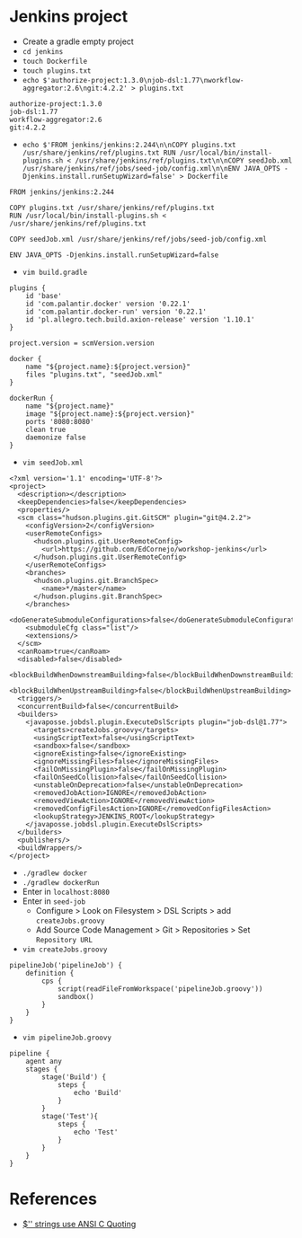 # Jenkins project

- Create a gradle empty project
- `cd jenkins`
- `touch Dockerfile`
- `touch plugins.txt`
- `echo $'authorize-project:1.3.0\njob-dsl:1.77\nworkflow-aggregator:2.6\ngit:4.2.2' > plugins.txt`

```
authorize-project:1.3.0
job-dsl:1.77
workflow-aggregator:2.6
git:4.2.2
```

- `echo $'FROM jenkins/jenkins:2.244\n\nCOPY plugins.txt /usr/share/jenkins/ref/plugins.txt
RUN /usr/local/bin/install-plugins.sh < /usr/share/jenkins/ref/plugins.txt\n\nCOPY seedJob.xml /usr/share/jenkins/ref/jobs/seed-job/config.xml\n\nENV JAVA_OPTS -Djenkins.install.runSetupWizard=false' > Dockerfile`

```
FROM jenkins/jenkins:2.244

COPY plugins.txt /usr/share/jenkins/ref/plugins.txt
RUN /usr/local/bin/install-plugins.sh < /usr/share/jenkins/ref/plugins.txt

COPY seedJob.xml /usr/share/jenkins/ref/jobs/seed-job/config.xml

ENV JAVA_OPTS -Djenkins.install.runSetupWizard=false
```

- `vim build.gradle`

```
plugins {
    id 'base'
    id 'com.palantir.docker' version '0.22.1'
    id 'com.palantir.docker-run' version '0.22.1'
    id 'pl.allegro.tech.build.axion-release' version '1.10.1'
}

project.version = scmVersion.version

docker {
    name "${project.name}:${project.version}"
    files "plugins.txt", "seedJob.xml"
}

dockerRun {
    name "${project.name}"
    image "${project.name}:${project.version}"
    ports '8080:8080'
    clean true
    daemonize false
}
```

- `vim seedJob.xml`

```
<?xml version='1.1' encoding='UTF-8'?>
<project>
  <description></description>
  <keepDependencies>false</keepDependencies>
  <properties/>
  <scm class="hudson.plugins.git.GitSCM" plugin="git@4.2.2">
    <configVersion>2</configVersion>
    <userRemoteConfigs>
      <hudson.plugins.git.UserRemoteConfig>
        <url>https://github.com/EdCornejo/workshop-jenkins</url>
      </hudson.plugins.git.UserRemoteConfig>
    </userRemoteConfigs>
    <branches>
      <hudson.plugins.git.BranchSpec>
        <name>*/master</name>
      </hudson.plugins.git.BranchSpec>
    </branches>
    <doGenerateSubmoduleConfigurations>false</doGenerateSubmoduleConfigurations>
    <submoduleCfg class="list"/>
    <extensions/>
  </scm>
  <canRoam>true</canRoam>
  <disabled>false</disabled>
  <blockBuildWhenDownstreamBuilding>false</blockBuildWhenDownstreamBuilding>
  <blockBuildWhenUpstreamBuilding>false</blockBuildWhenUpstreamBuilding>
  <triggers/>
  <concurrentBuild>false</concurrentBuild>
  <builders>
    <javaposse.jobdsl.plugin.ExecuteDslScripts plugin="job-dsl@1.77">
      <targets>createJobs.groovy</targets>
      <usingScriptText>false</usingScriptText>
      <sandbox>false</sandbox>
      <ignoreExisting>false</ignoreExisting>
      <ignoreMissingFiles>false</ignoreMissingFiles>
      <failOnMissingPlugin>false</failOnMissingPlugin>
      <failOnSeedCollision>false</failOnSeedCollision>
      <unstableOnDeprecation>false</unstableOnDeprecation>
      <removedJobAction>IGNORE</removedJobAction>
      <removedViewAction>IGNORE</removedViewAction>
      <removedConfigFilesAction>IGNORE</removedConfigFilesAction>
      <lookupStrategy>JENKINS_ROOT</lookupStrategy>
    </javaposse.jobdsl.plugin.ExecuteDslScripts>
  </builders>
  <publishers/>
  <buildWrappers/>
</project>
```

- `./gradlew docker`
- `./gradlew dockerRun`
- Enter in `localhost:8080`
- Enter in `seed-job`
    - Configure > Look on Filesystem > DSL Scripts > add `createJobs.groovy`
    - Add Source Code Management > Git > Repositories > Set `Repository URL`
- `vim createJobs.groovy`

```
pipelineJob('pipelineJob') {
    definition {
        cps {
            script(readFileFromWorkspace('pipelineJob.groovy'))
            sandbox()
        }
    }
}
```

- `vim pipelineJob.groovy`
```
pipeline {
    agent any
    stages {
        stage('Build') {
            steps {
                echo 'Build'
            }
        }
        stage('Test'){
            steps {
                echo 'Test'
            }
        }
    }
}
```

# References
- [$'' strings use ANSI C Quoting](https://www.gnu.org/software/bash/manual/html_node/ANSI_002dC-Quoting.html)
